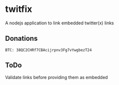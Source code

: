 # twitfix
A nodejs application to link embedded twitter(x) links

## Donations

`BTC: 38QC2CHRf7CBAcijrpnv3Fg7vYwgbezT24`

## ToDo
Validate links before providing them as embedded